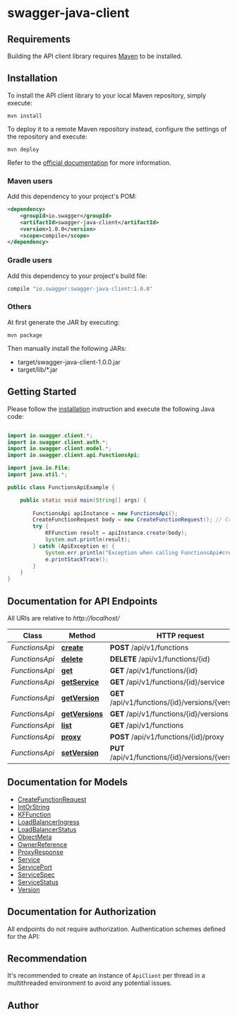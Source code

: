 # swagger-java-client

## Requirements

Building the API client library requires [Maven](https://maven.apache.org/) to be installed.

## Installation

To install the API client library to your local Maven repository, simply execute:

```shell
mvn install
```

To deploy it to a remote Maven repository instead, configure the settings of the repository and execute:

```shell
mvn deploy
```

Refer to the [official documentation](https://maven.apache.org/plugins/maven-deploy-plugin/usage.html) for more information.

### Maven users

Add this dependency to your project's POM:

```xml
<dependency>
    <groupId>io.swagger</groupId>
    <artifactId>swagger-java-client</artifactId>
    <version>1.0.0</version>
    <scope>compile</scope>
</dependency>
```

### Gradle users

Add this dependency to your project's build file:

```groovy
compile "io.swagger:swagger-java-client:1.0.0"
```

### Others

At first generate the JAR by executing:

    mvn package

Then manually install the following JARs:

* target/swagger-java-client-1.0.0.jar
* target/lib/*.jar

## Getting Started

Please follow the [installation](#installation) instruction and execute the following Java code:

```java

import io.swagger.client.*;
import io.swagger.client.auth.*;
import io.swagger.client.model.*;
import io.swagger.client.api.FunctionsApi;

import java.io.File;
import java.util.*;

public class FunctionsApiExample {

    public static void main(String[] args) {
        
        FunctionsApi apiInstance = new FunctionsApi();
        CreateFunctionRequest body = new CreateFunctionRequest(); // CreateFunctionRequest | 
        try {
            KFFunction result = apiInstance.create(body);
            System.out.println(result);
        } catch (ApiException e) {
            System.err.println("Exception when calling FunctionsApi#create");
            e.printStackTrace();
        }
    }
}

```

## Documentation for API Endpoints

All URIs are relative to *http://localhost/*

Class | Method | HTTP request | Description
------------ | ------------- | ------------- | -------------
*FunctionsApi* | [**create**](docs/FunctionsApi.md#create) | **POST** /api/v1/functions | create
*FunctionsApi* | [**delete**](docs/FunctionsApi.md#delete) | **DELETE** /api/v1/functions/{id} | delete
*FunctionsApi* | [**get**](docs/FunctionsApi.md#get) | **GET** /api/v1/functions/{id} | get
*FunctionsApi* | [**getService**](docs/FunctionsApi.md#getService) | **GET** /api/v1/functions/{id}/service | getAddress
*FunctionsApi* | [**getVersion**](docs/FunctionsApi.md#getVersion) | **GET** /api/v1/functions/{id}/versions/{versionId} | getVersions
*FunctionsApi* | [**getVersions**](docs/FunctionsApi.md#getVersions) | **GET** /api/v1/functions/{id}/versions | getVersions
*FunctionsApi* | [**list**](docs/FunctionsApi.md#list) | **GET** /api/v1/functions | list
*FunctionsApi* | [**proxy**](docs/FunctionsApi.md#proxy) | **POST** /api/v1/functions/{id}/proxy | proxy
*FunctionsApi* | [**setVersion**](docs/FunctionsApi.md#setVersion) | **PUT** /api/v1/functions/{id}/versions/{versionId} | setVersion


## Documentation for Models

 - [CreateFunctionRequest](docs/CreateFunctionRequest.md)
 - [IntOrString](docs/IntOrString.md)
 - [KFFunction](docs/KFFunction.md)
 - [LoadBalancerIngress](docs/LoadBalancerIngress.md)
 - [LoadBalancerStatus](docs/LoadBalancerStatus.md)
 - [ObjectMeta](docs/ObjectMeta.md)
 - [OwnerReference](docs/OwnerReference.md)
 - [ProxyResponse](docs/ProxyResponse.md)
 - [Service](docs/Service.md)
 - [ServicePort](docs/ServicePort.md)
 - [ServiceSpec](docs/ServiceSpec.md)
 - [ServiceStatus](docs/ServiceStatus.md)
 - [Version](docs/Version.md)


## Documentation for Authorization

All endpoints do not require authorization.
Authentication schemes defined for the API:

## Recommendation

It's recommended to create an instance of `ApiClient` per thread in a multithreaded environment to avoid any potential issues.

## Author



